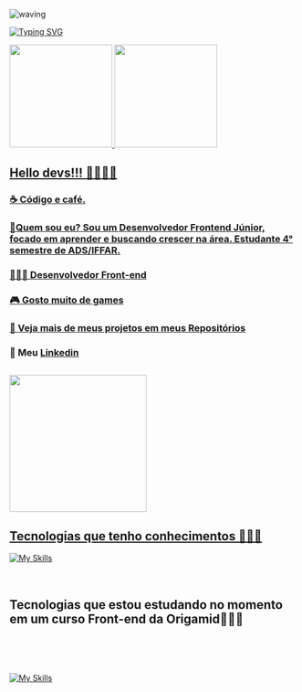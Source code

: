 ![waving](https://capsule-render.vercel.app/api?type=waving&height=200&text=BrunoCanto%20&fontAlignY=40&color=gradient)


[![Typing SVG](https://readme-typing-svg.demolab.com/?lines=Oi+👋,+me+chamo+Bruno+Canto;apaixonado+por+tecnologia;Seja+muito+bem+vindo+ao+meu+perfil)](https://git.io/typing-svg)





<div>
<a href="https://github.com/Bscanto">
<img loading="lazy" height="180em" src="https://github-readme-stats.vercel.app/api/top-langs/?username=Bscanto&layout=compact&langs_count=7&theme=dracula"/>
<img loading="lazy" height="180em" src="https://github-readme-stats.vercel.app/api?username=Bscanto&show_icons=true&theme=dracula&include_all_commits=true&count_private=true"/>
</div>


<div align=left>
 
## Hello devs!!! 👋👨🏾‍💻

### ☕ Código e café. 
### 🔭Quem sou eu? Sou um Desenvolvedor Frontend Júnior, focado em aprender e buscando crescer na área. Estudante 4° semestre de ADS/IFFAR. 
### 👨🏾‍💻 Desenvolvedor Front-end
### 🎮 Gosto muito de games
### 🎨 Veja mais de meus projetos em meus [Repositórios](https://github.com/Bscanto?tab=repositories)
### 📲 Meu [Linkedin](https://www.linkedin.com/in/brunosilvacanto)
 


##

<div>
<a href="https://github.com/Bscanto">



</div> 

##

</div>
<div>
 
<img height='240em' src='https://github-readme-streak-stats.herokuapp.com?user=bscanto&theme=midnight-purple&date_format=j%20M%5B%20Y%5D&fire=DD0000&ring=52DD81&dates=52DD81&stroke=ABCFDD' />



</div>
 
## Tecnologias que tenho conhecimentos 🧑🏾‍💻
 
[![My Skills](https://skillicons.dev/icons?i=java,html,css,androidstudio,figma,postgres,mysql,r,nodejs,php,vscode,github,git&perline=3)](https://skillicons.dev)


           
          
<br>

## Tecnologias que estou estudando no momento em um curso Front-end da Origamid👨🏾‍💻


<br>
<br>
<br>

[![My Skills](https://skillicons.dev/icons?i=html,css,js,react,wordpress,ts,vue,bootstrap,reduxjquery&perline=9)](https://skillicons.dev) <br>
<br>
<br>
